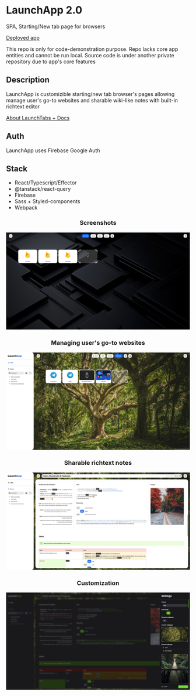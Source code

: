 # LaunchApp 2.0

SPA, Starting/New tab page for browsers

[Deployed app](https://launchtab-81b06.web.app)


This repo is only for code-demonstration purpose. Repo lacks core app entities and cannot be run local.
Source code is under another private repository due to app's core features

## Description

LaunchApp is customizible starting/new tab browser's pages allowing manage user's go-to websites and sharable wiki-like notes with built-in richtext editor

[About LaunchTabs + Docs](https://launchtab-81b06.web.app/notes/jtG8WhhR5KHtpBxqtUs5)

## Auth

LaunchApp uses Firebase Google Auth

## Stack

- React/Typescript/Effector
- @tanstack/react-query
- Firebase
- Sass + Styled-components
- Webpack


<div align="center">
  <h3>Screenshots</h3> 
  <img src="/screens/image1.jpg">
  <h3>Managing user's go-to websites</h3>
  <img src="/screens/image2.jpg">
  <h3>Sharable richtext notes</h3>
  <img src="/screens/image3.jpg">
  <h3>Customization</h3>
  <img src="/screens/image4.jpg">
</div>


